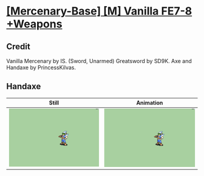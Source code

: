 # [\[Mercenary-Base\] \[M\] Vanilla FE7-8 +Weapons](../)

## Credit

Vanilla Mercenary by IS. (Sword, Unarmed)
Greatsword by SD9K.
Axe and Handaxe by PrincessKilvas.
	
## Handaxe

| Still | Animation |
| :---: | :-------: |
| ![Handaxe still](./Handaxe_000.png) | ![Handaxe animation](./Handaxe.gif) |
